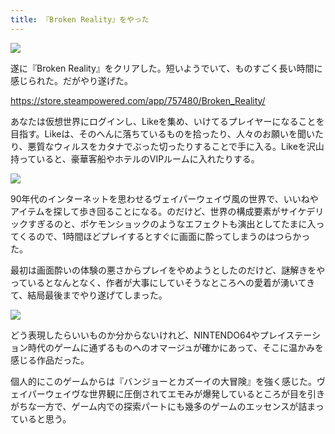 ```yaml
---
title: 『Broken Reality』をやった
---
```


![](/images/2020-01-10-broken-reality-1.jpg)

遂に『Broken Reality』をクリアした。短いようでいて、ものすごく長い時間に感じられた。だがやり遂げた。

<https://store.steampowered.com/app/757480/Broken_Reality/>

あなたは仮想世界にログインし、Likeを集め、いけてるプレイヤーになることを目指す。Likeは、そのへんに落ちているものを拾ったり、人々のお願いを聞いたり、悪質なウィルスをカタナでぶった切ったりすることで手に入る。Likeを沢山持っていると、豪華客船やホテルのVIPルームに入れたりする。

![](/images/2020-01-10-broken-reality-2.jpg)

90年代のインターネットを思わせるヴェイパーウェイヴ風の世界で、いいねやアイテムを探して歩き回ることになる。のだけど、世界の構成要素がサイケデリックすぎるのと、ポケモンショックのようなエフェクトも演出としてたまに入ってくるので、1時間ほどプレイするとすぐに画面に酔ってしまうのはつらかった。

最初は画面酔いの体験の悪さからプレイをやめようとしたのだけど、謎解きをやっているとなんとなく、作者が大事にしていそうなところへの愛着が湧いてきて、結局最後までやり遂げてしまった。

![](/images/2020-01-10-broken-reality-4.jpg)

どう表現したらいいものか分からないけれど、NINTENDO64やプレイステーション時代のゲームに通ずるものへのオマージュが確かにあって、そこに温かみを感じる作品だった。

個人的にこのゲームからは『バンジョーとカズーイの大冒険』を強く感じた。ヴェイパーウェイヴな世界観に圧倒されてエモみが爆発しているところが目を引きがちな一方で、ゲーム内での探索パートにも幾多のゲームのエッセンスが詰まっていると思う。
